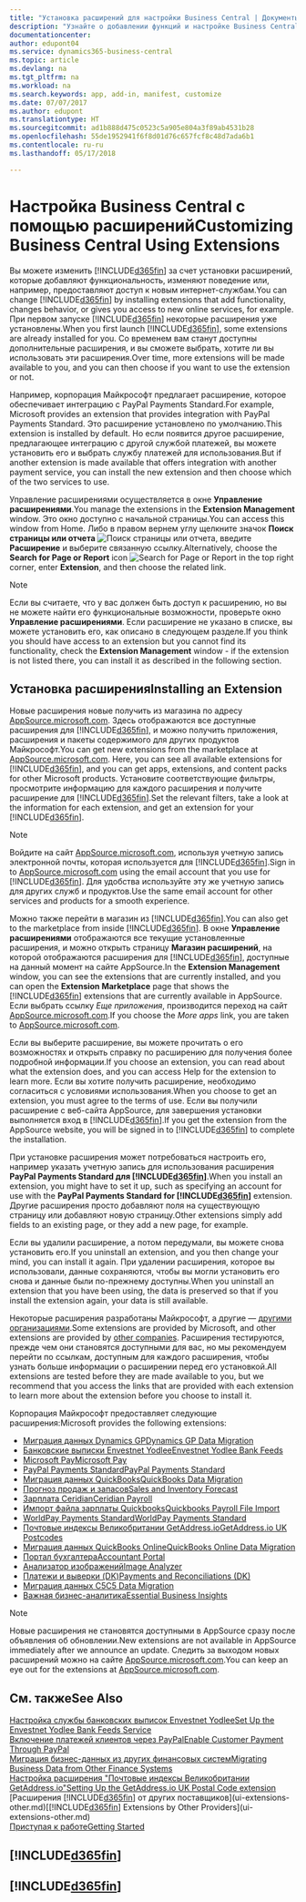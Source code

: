 ```yaml
---
title: "Установка расширений для настройки Business Central | Документы Майкрософт"
description: "Узнайте о добавлении функций и настройке Business Central путем установки расширений."
documentationcenter: 
author: edupont04
ms.service: dynamics365-business-central
ms.topic: article
ms.devlang: na
ms.tgt_pltfrm: na
ms.workload: na
ms.search.keywords: app, add-in, manifest, customize
ms.date: 07/07/2017
ms.author: edupont
ms.translationtype: HT
ms.sourcegitcommit: ad1b888d475c0523c5a905e804a3f89ab4531b28
ms.openlocfilehash: 55de1952941f6f8d01d76c657fcf8c48d7ada6b1
ms.contentlocale: ru-ru
ms.lasthandoff: 05/17/2018

---
```

# <a name="customizing-business-central-using-extensions"></a><span data-ttu-id="54c46-103">Настройка Business Central с помощью расширений</span><span class="sxs-lookup"><span data-stu-id="54c46-103">Customizing Business Central Using Extensions</span></span>
<span data-ttu-id="54c46-104">Вы можете изменить [!INCLUDE[d365fin](includes/d365fin_md.md)] за счет установки расширений, которые добавляют функциональность, изменяют поведение или, например, предоставляют доступ к новым интернет-службам.</span><span class="sxs-lookup"><span data-stu-id="54c46-104">You can change [!INCLUDE[d365fin](includes/d365fin_md.md)] by installing extensions that add functionality, changes behavior, or gives you access to new online services, for example.</span></span>
<span data-ttu-id="54c46-105">При первом запуске [!INCLUDE[d365fin](includes/d365fin_md.md)] некоторые расширения уже установлены.</span><span class="sxs-lookup"><span data-stu-id="54c46-105">When you first launch [!INCLUDE[d365fin](includes/d365fin_md.md)], some extensions are already installed for you.</span></span> <span data-ttu-id="54c46-106">Со временем вам станут доступны дополнительные расширения, и вы сможете выбрать, хотите ли вы использовать эти расширения.</span><span class="sxs-lookup"><span data-stu-id="54c46-106">Over time, more extensions will be made available to you, and you can then choose if you want to use the extension or not.</span></span>

<span data-ttu-id="54c46-107">Например, корпорация Майкрософт предлагает расширение, которое обеспечивает интеграцию с PayPal Payments Standard.</span><span class="sxs-lookup"><span data-stu-id="54c46-107">For example, Microsoft provides an extension that provides integration with PayPal Payments Standard.</span></span> <span data-ttu-id="54c46-108">Это расширение установлено по умолчанию.</span><span class="sxs-lookup"><span data-stu-id="54c46-108">This extension is installed by default.</span></span>
<span data-ttu-id="54c46-109">Но если появится другое расширение, предлагающее интеграцию с другой службой платежей, вы можете установить его и выбрать службу платежей для использования.</span><span class="sxs-lookup"><span data-stu-id="54c46-109">But if another extension is made available that offers integration with another payment service, you can install the new extension and then choose which of the two services to use.</span></span>  

<span data-ttu-id="54c46-110">Управление расширениями осуществляется в окне **Управление расширениями**.</span><span class="sxs-lookup"><span data-stu-id="54c46-110">You manage the extensions in the **Extension Management** window.</span></span> <span data-ttu-id="54c46-111">Это окно доступно с начальной страницы.</span><span class="sxs-lookup"><span data-stu-id="54c46-111">You can access this window from Home.</span></span> <span data-ttu-id="54c46-112">Либо в правом вернем углу щелкните значок **Поиск страницы или отчета** ![Поиск страницы или отчета](media/ui-search/search_small.png "Значок поиска страницы или отчета"), введите **Расширение** и выберите связанную ссылку.</span><span class="sxs-lookup"><span data-stu-id="54c46-112">Alternatively, choose the **Search for Page or Report** icon ![Search for Page or Report](media/ui-search/search_small.png "Search for Page or Report icon") in the top right corner, enter **Extension**, and then choose the related link.</span></span>  

> [!NOTE]  
>   <span data-ttu-id="54c46-113">Если вы считаете, что у вас должен быть доступ к расширению, но вы не можете найти его функциональные возможности, проверьте окно **Управление расширениями**. Если расширение не указано в списке, вы можете установить его, как описано в следующем разделе.</span><span class="sxs-lookup"><span data-stu-id="54c46-113">If you think you should have access to an extension but you cannot find its functionality, check the **Extension Management** window - if the extension is not listed there, you can install it as described in the following section.</span></span>  

## <a name="installing-an-extension"></a><span data-ttu-id="54c46-114">Установка расширения</span><span class="sxs-lookup"><span data-stu-id="54c46-114">Installing an Extension</span></span>
<span data-ttu-id="54c46-115">Новые расширения новые получить из магазина по адресу [AppSource.microsoft.com](https://appsource.microsoft.com/en-us/marketplace/apps?product=dynamics-365%3Bdynamics-365-for-financials&page=1). Здесь отображаются все доступные расширения для [!INCLUDE[d365fin](includes/d365fin_md.md)], и можно получить приложения, расширения и пакеты содержимого для других продуктов Майкрософт.</span><span class="sxs-lookup"><span data-stu-id="54c46-115">You can get new extensions from the marketplace at [AppSource.microsoft.com](https://appsource.microsoft.com/en-us/marketplace/apps?product=dynamics-365%3Bdynamics-365-for-financials&page=1). Here, you can see all available extensions for [!INCLUDE[d365fin](includes/d365fin_md.md)], and you can get apps, extensions, and content packs for other Microsoft products.</span></span> <span data-ttu-id="54c46-116">Установите соответствующие фильтры, просмотрите информацию для каждого расширения и получите расширение для [!INCLUDE[d365fin](includes/d365fin_md.md)].</span><span class="sxs-lookup"><span data-stu-id="54c46-116">Set the relevant filters, take a look at the information for each extension, and get an extension for your [!INCLUDE[d365fin](includes/d365fin_md.md)].</span></span>  
> [!NOTE]  
>   <span data-ttu-id="54c46-117">Войдите на сайт [AppSource.microsoft.com](https://appsource.microsoft.com/), используя учетную запись электронной почты, которая используется для [!INCLUDE[d365fin](includes/d365fin_md.md)].</span><span class="sxs-lookup"><span data-stu-id="54c46-117">Sign in to [AppSource.microsoft.com](https://appsource.microsoft.com/) using the email account that you use for [!INCLUDE[d365fin](includes/d365fin_md.md)].</span></span> <span data-ttu-id="54c46-118">Для удобства используйте эту же учетную запись для других служб и продуктов.</span><span class="sxs-lookup"><span data-stu-id="54c46-118">Use the same email account for other services and products for a smooth experience.</span></span>  

<span data-ttu-id="54c46-119">Можно также перейти в магазин из [!INCLUDE[d365fin](includes/d365fin_md.md)].</span><span class="sxs-lookup"><span data-stu-id="54c46-119">You can also get to the marketplace from inside [!INCLUDE[d365fin](includes/d365fin_md.md)].</span></span> <span data-ttu-id="54c46-120">В окне **Управление расширениями** отображаются все текущие установленные расширения, и можно открыть страницу **Магазин расширений**, на которой отображаются расширения для [!INCLUDE[d365fin](includes/d365fin_md.md)], доступные на данный момент на сайте AppSource.</span><span class="sxs-lookup"><span data-stu-id="54c46-120">In the **Extension Management** window, you can see the extensions that are currently installed, and you can open the **Extension Marketplace** page that shows the [!INCLUDE[d365fin](includes/d365fin_md.md)] extensions that are currently available in AppSource.</span></span> <span data-ttu-id="54c46-121">Если выбрать ссылку *Еще приложения*, производится переход на сайт [AppSource.microsoft.com](https://appsource.microsoft.com/en-us/marketplace/apps?product=dynamics-365%3Bdynamics-365-for-financials&page=1).</span><span class="sxs-lookup"><span data-stu-id="54c46-121">If you choose the *More apps* link, you are taken to [AppSource.microsoft.com](https://appsource.microsoft.com/en-us/marketplace/apps?product=dynamics-365%3Bdynamics-365-for-financials&page=1).</span></span>  

<span data-ttu-id="54c46-122">Если вы выберите расширение, вы можете прочитать о его возможностях и открыть справку по расширению для получения более подробной информации.</span><span class="sxs-lookup"><span data-stu-id="54c46-122">If you choose an extension, you can read about what the extension does, and you can access Help for the extension to learn more.</span></span> <span data-ttu-id="54c46-123">Если вы хотите получить расширение, необходимо согласиться с условиями использования.</span><span class="sxs-lookup"><span data-stu-id="54c46-123">When you choose to get an extension, you must agree to the terms of use.</span></span> <span data-ttu-id="54c46-124">Если вы получили расширение с веб-сайта AppSource, для завершения установки выполняется вход в [!INCLUDE[d365fin](includes/d365fin_md.md)].</span><span class="sxs-lookup"><span data-stu-id="54c46-124">If you get the extension from the AppSource website, you will be signed in to [!INCLUDE[d365fin](includes/d365fin_md.md)] to complete the installation.</span></span>  

<span data-ttu-id="54c46-125">При установке расширения может потребоваться настроить его, например указать учетную запись для использования расширения **PayPal Payments Standard для [!INCLUDE[d365fin](includes/d365fin_md.md)]**.</span><span class="sxs-lookup"><span data-stu-id="54c46-125">When you install an extension, you might have to set it up, such as specifying an account for use with the **PayPal Payments Standard for [!INCLUDE[d365fin](includes/d365fin_md.md)]** extension.</span></span>
<span data-ttu-id="54c46-126">Другие расширения просто добавляют поля на существующую страницу или добавляют новую страницу.</span><span class="sxs-lookup"><span data-stu-id="54c46-126">Other extensions simply add fields to an existing page, or they add a new page, for example.</span></span>   

<span data-ttu-id="54c46-127">Если вы удалили расширение, а потом передумали, вы можете снова установить его.</span><span class="sxs-lookup"><span data-stu-id="54c46-127">If you uninstall an extension, and you then change your mind, you can install it again.</span></span> <span data-ttu-id="54c46-128">При удалении расширения, которое вы использовали, данные сохраняются, чтобы вы могли установить его снова и данные были по-прежнему доступны.</span><span class="sxs-lookup"><span data-stu-id="54c46-128">When you uninstall an extension that you have been using, the data is preserved so that if you install the extension again, your data is still available.</span></span>  

<span data-ttu-id="54c46-129">Некоторые расширения разработаны Майкрософт, а другие — [другими организациями](ui-extensions-other.md).</span><span class="sxs-lookup"><span data-stu-id="54c46-129">Some extensions are provided by Microsoft, and other extensions are provided by [other companies](ui-extensions-other.md).</span></span> <span data-ttu-id="54c46-130">Расширения тестируются, прежде чем они становятся доступными для вас, но мы рекомендуем перейти по ссылкам, доступным для каждого расширения, чтобы узнать больше информации о расширении перед его установкой.</span><span class="sxs-lookup"><span data-stu-id="54c46-130">All extensions are tested before they are made available to you, but we recommend that you access the links that are provided with each extension to learn more about the extension before you choose to install it.</span></span>  

<span data-ttu-id="54c46-131">Корпорация Майкрософт предоставляет следующие расширения:</span><span class="sxs-lookup"><span data-stu-id="54c46-131">Microsoft provides the following extensions:</span></span>  

* [<span data-ttu-id="54c46-132">Миграция данных Dynamics GP</span><span class="sxs-lookup"><span data-stu-id="54c46-132">Dynamics GP Data Migration</span></span>](ui-extensions-dynamicsgp-data-migration.md)  
* [<span data-ttu-id="54c46-133">Банковские выписки Envestnet Yodlee</span><span class="sxs-lookup"><span data-stu-id="54c46-133">Envestnet Yodlee Bank Feeds</span></span>](ui-extensions-yodlee-bank-feeds.md)  
* [<span data-ttu-id="54c46-134">Microsoft Pay</span><span class="sxs-lookup"><span data-stu-id="54c46-134">Microsoft Pay</span></span>](ui-extensions-microsoft-pay-payments.md)  
* [<span data-ttu-id="54c46-135">PayPal Payments Standard</span><span class="sxs-lookup"><span data-stu-id="54c46-135">PayPal Payments Standard</span></span>](ui-extensions-paypal-payments-standard.md)  
* [<span data-ttu-id="54c46-136">Миграция данных QuickBooks</span><span class="sxs-lookup"><span data-stu-id="54c46-136">QuickBooks Data Migration</span></span>](ui-extensions-quickbooks-data-migration.md)  
* [<span data-ttu-id="54c46-137">Прогноз продаж и запасов</span><span class="sxs-lookup"><span data-stu-id="54c46-137">Sales and Inventory Forecast</span></span>](ui-extensions-sales-forecast.md)  
* [<span data-ttu-id="54c46-138">Зарплата Ceridian</span><span class="sxs-lookup"><span data-stu-id="54c46-138">Ceridian Payroll</span></span>](ui-extensions-ceridian-payroll.md)  
* [<span data-ttu-id="54c46-139">Импорт файла зарплаты Quickbooks</span><span class="sxs-lookup"><span data-stu-id="54c46-139">Quickbooks Payroll File Import</span></span>](ui-extensions-quickbooks-payroll.md)  
* [<span data-ttu-id="54c46-140">WorldPay Payments Standard</span><span class="sxs-lookup"><span data-stu-id="54c46-140">WorldPay Payments Standard</span></span>](ui-extensions-worldpay-payments-standard.md)  
* [<span data-ttu-id="54c46-141">Почтовые индексы Великобритании GetAddress.io</span><span class="sxs-lookup"><span data-stu-id="54c46-141">GetAddress.io UK Postcodes</span></span>](ui-extensions-getaddressio.md)  
* [<span data-ttu-id="54c46-142">Миграция данных QuickBooks Online</span><span class="sxs-lookup"><span data-stu-id="54c46-142">QuickBooks Online Data Migration</span></span>](ui-extensions-quickbooks-online-data-migration.md)  
* [<span data-ttu-id="54c46-143">Портал бухгалтера</span><span class="sxs-lookup"><span data-stu-id="54c46-143">Accountant Portal</span></span>](ui-extensions-accountant-portal.md)  
* [<span data-ttu-id="54c46-144">Анализатор изображений</span><span class="sxs-lookup"><span data-stu-id="54c46-144">Image Analyzer</span></span>](ui-extensions-image-analyzer.md)  
* [<span data-ttu-id="54c46-145">Платежи и выверки (DK)</span><span class="sxs-lookup"><span data-stu-id="54c46-145">Payments and Reconciliations (DK)</span></span>](ui-extensions-payments-reconciliation-formats-dk.md)  
* [<span data-ttu-id="54c46-146">Миграция данных C5</span><span class="sxs-lookup"><span data-stu-id="54c46-146">C5 Data Migration</span></span>](ui-extensions-c5-data-migration.md)  
* [<span data-ttu-id="54c46-147">Важная бизнес-аналитика</span><span class="sxs-lookup"><span data-stu-id="54c46-147">Essential Business Insights</span></span>](ui-extensions-essential-business-insights.md)  

> [!NOTE]  
>  <span data-ttu-id="54c46-148">Новые расширения не становятся доступными в AppSource сразу после объявления об обновлении.</span><span class="sxs-lookup"><span data-stu-id="54c46-148">New extensions are not available in AppSource immediately after we announce an update.</span></span> <span data-ttu-id="54c46-149">Следить за выходом новых расширений можно на сайте [AppSource.microsoft.com](https://appsource.microsoft.com/en-us/marketplace/apps?product=dynamics-365%3Bdynamics-365-for-financials&page=1).</span><span class="sxs-lookup"><span data-stu-id="54c46-149">You can keep an eye out for the extensions at [AppSource.microsoft.com](https://appsource.microsoft.com/en-us/marketplace/apps?product=dynamics-365%3Bdynamics-365-for-financials&page=1).</span></span>

## <a name="see-also"></a><span data-ttu-id="54c46-150">См. также</span><span class="sxs-lookup"><span data-stu-id="54c46-150">See Also</span></span>
[<span data-ttu-id="54c46-151">Настройка службы банковских выписок Envestnet Yodlee</span><span class="sxs-lookup"><span data-stu-id="54c46-151">Set Up the Envestnet Yodlee Bank Feeds Service</span></span>](bank-how-setup-bank-statement-service.md)  
[<span data-ttu-id="54c46-152">Включение платежей клиентов через PayPal</span><span class="sxs-lookup"><span data-stu-id="54c46-152">Enable Customer Payment Through PayPal</span></span>](sales-how-enable-payment-service-extensions.md)  
[<span data-ttu-id="54c46-153">Миграция бизнес-данных из других финансовых систем</span><span class="sxs-lookup"><span data-stu-id="54c46-153">Migrating Business Data from Other Finance Systems</span></span>](across-import-data-configuration-packages.md)  
[<span data-ttu-id="54c46-154">Настройка расширения "Почтовые индексы Великобритании GetAddress.io"</span><span class="sxs-lookup"><span data-stu-id="54c46-154">Setting Up the GetAddress.io UK Postal Code extension</span></span>](LocalFunctionality/UnitedKingdom/uk-setup-postal-code-service.md)  
<span data-ttu-id="54c46-155">[Расширения [!INCLUDE[d365fin](includes/d365fin_md.md)] от других поставщиков](ui-extensions-other.md)</span><span class="sxs-lookup"><span data-stu-id="54c46-155">[[!INCLUDE[d365fin](includes/d365fin_md.md)] Extensions by Other Providers](ui-extensions-other.md)</span></span>  
[<span data-ttu-id="54c46-156">Приступая к работе</span><span class="sxs-lookup"><span data-stu-id="54c46-156">Getting Started</span></span>](product-get-started.md)  

## [!INCLUDE[d365fin](includes/free_trial_md.md)]  
## [!INCLUDE[d365fin](includes/training_link_md.md)]

